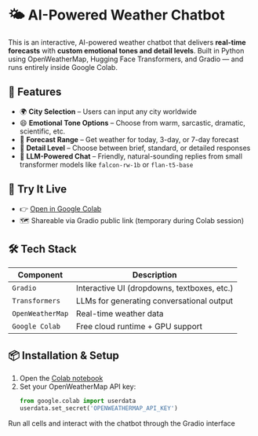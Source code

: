 # 🌤️ AI-Powered Weather Chatbot

This is an interactive, AI-powered weather chatbot that delivers **real-time forecasts** with **custom emotional tones and detail levels**. Built in Python using OpenWeatherMap, Hugging Face Transformers, and Gradio — and runs entirely inside Google Colab.

## 🧠 Features

- 🌍 **City Selection** – Users can input any city worldwide
- 😄 **Emotional Tone Options** – Choose from warm, sarcastic, dramatic, scientific, etc.
- 📆 **Forecast Range** – Get weather for today, 3-day, or 7-day forecast
- 📏 **Detail Level** – Choose between brief, standard, or detailed responses
- 🤖 **LLM-Powered Chat** – Friendly, natural-sounding replies from small transformer models like `falcon-rw-1b` or `flan-t5-base`

## 🚀 Try It Live

- 👉 [Open in Google Colab](https://colab.research.google.com/github/yourusername/weather-chatbot-ai/blob/main/weather_chatbot.ipynb)
- 🗺️ Shareable via Gradio public link (temporary during Colab session)

## 🛠 Tech Stack

| Component        | Description                                    |
|------------------|------------------------------------------------|
| `Gradio`         | Interactive UI (dropdowns, textboxes, etc.)    |
| `Transformers`   | LLMs for generating conversational output      |
| `OpenWeatherMap` | Real-time weather data                         |
| `Google Colab`   | Free cloud runtime + GPU support               |

## 📦 Installation & Setup

1. Open the [Colab notebook](https://colab.research.google.com/github/yourusername/weather-chatbot-ai/blob/main/weather_chatbot.ipynb)
2. Set your OpenWeatherMap API key:
   ```python
   from google.colab import userdata
   userdata.set_secret('OPENWEATHERMAP_API_KEY')
Run all cells and interact with the chatbot through the Gradio interface


